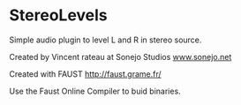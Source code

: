 # StereoLevels
Simple audio plugin to level L and R in stereo source.

Created by Vincent rateau at Sonejo Studios
www.sonejo.net

Created with FAUST
http://faust.grame.fr/

Use the Faust Online Compiler to buid binaries.
